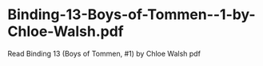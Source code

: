 # Binding-13-Boys-of-Tommen--1-by-Chloe-Walsh.pdf
Read Binding 13 (Boys of Tommen, #1) by Chloe Walsh pdf
